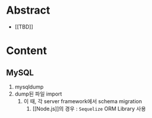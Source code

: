 # Abstract
- [[TBD]]
# Content
## MySQL
1. mysqldump
2. dump된 파일 import
	1. 이 때, 각 server framework에서 schema migration
		1. [[Node.js]]의 경우 : `Sequelize` ORM Library 사용